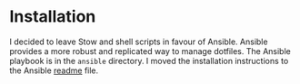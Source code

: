 # Installation

I decided to leave Stow and shell scripts in favour of Ansible. Ansible
provides a more robust and replicated way to manage dotfiles. The Ansible
playbook is in the `ansible` directory. I moved the installation instructions
to the Ansible [readme](./ansible/README.md) file.
